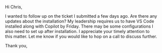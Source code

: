 Hi Chris,

I wanted to follow up on the ticket I submitted a few days ago. Are there any updates about the installation? My leadership requires us to have VS Code installed along with Copilot by Friday. There may be some configurations I also need to set up after installation. I appreciate your timely attention to this matter. Let me know if you would like to hop on a call to discuss further.

Thank you,
